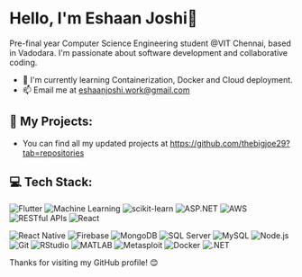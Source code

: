 #  Hello, I'm Eshaan Joshi👋
Pre-final year Computer Science Engineering student @VIT Chennai, based in Vadodara. I'm passionate about software development and collaborative coding. 

- 🌱 I'm currently learning Containerization, Docker and Cloud deployment.
- 📫 Email me at eshaanjoshi.work@gmail.com

## 🚀 My Projects:

- You can find all my updated projects at https://github.com/thebigjoe29?tab=repositories
## 💻 Tech Stack:
![Flutter](https://img.shields.io/badge/-Flutter-02569B?logo=flutter&logoColor=white&style=flat)
![Machine Learning](https://img.shields.io/badge/-Machine%20Learning-FF6F61?style=flat)
![scikit-learn](https://img.shields.io/badge/-scikit--learn-F7931E?style=flat)
![ASP.NET](https://img.shields.io/badge/-ASP.NET-5C2D91?logo=dot-net&logoColor=white&style=flat)
![AWS](https://img.shields.io/badge/-AWS-232F3E?logo=amazon-aws&logoColor=white&style=flat)
![RESTful APIs](https://img.shields.io/badge/-RESTful%20APIs-61DAFB?style=flat)
![React](https://img.shields.io/badge/-React-61DAFB?logo=react&logoColor=black&style=flat)

![React Native](https://img.shields.io/badge/-React%20Native-61DAFB?style=flat)
![Firebase](https://img.shields.io/badge/-Firebase-FFCA28?logo=firebase&logoColor=black&style=flat)
![MongoDB](https://img.shields.io/badge/-MongoDB-47A248?logo=mongodb&logoColor=white&style=flat)
![SQL Server](https://img.shields.io/badge/-SQL%20Server-CC2927?logo=microsoft-sql-server&logoColor=white&style=flat)
![MySQL](https://img.shields.io/badge/-MySQL-4479A1?logo=mysql&logoColor=white&style=flat)
![Node.js](https://img.shields.io/badge/-Node.js-339933?logo=node.js&logoColor=white&style=flat)
![Git](https://img.shields.io/badge/-Git-F05032?logo=git&logoColor=white&style=flat)
![RStudio](https://img.shields.io/badge/-RStudio-75AADB?logo=rstudio&logoColor=white&style=flat)
![MATLAB](https://img.shields.io/badge/-MATLAB-0076A8?logo=mathworks&logoColor=white&style=flat)
![Metasploit](https://img.shields.io/badge/-Metasploit-E65950?logo=metasploit&logoColor=white&style=flat)
![Docker](https://img.shields.io/badge/-Docker-2496ED?logo=docker&logoColor=white&style=flat)
![.NET](https://img.shields.io/badge/-.NET-512BD4?logo=dot-net&logoColor=white&style=flat)




Thanks for visiting my GitHub profile! 😊

